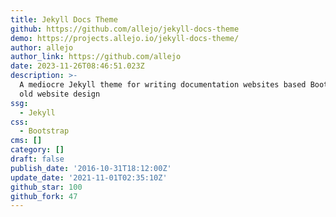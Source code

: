 ```yaml
---
title: Jekyll Docs Theme
github: https://github.com/allejo/jekyll-docs-theme
demo: https://projects.allejo.io/jekyll-docs-theme/
author: allejo
author_link: https://github.com/allejo
date: 2023-11-26T08:46:51.023Z
description: >-
  A mediocre Jekyll theme for writing documentation websites based Bootstrap's
  old website design
ssg:
  - Jekyll
css:
  - Bootstrap
cms: []
category: []
draft: false
publish_date: '2016-10-31T18:12:00Z'
update_date: '2021-11-01T02:35:10Z'
github_star: 100
github_fork: 47
---
```

